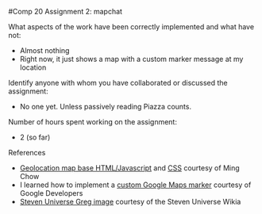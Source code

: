 #Comp 20 Assignment 2: mapchat

What aspects of the work have been correctly implemented and what have not:
* Almost nothing
* Right now, it just shows a map with a custom marker message at my location

Identify anyone with whom you have collaborated or discussed the assignment:
* No one yet. Unless passively reading Piazza counts.

Number of hours spent working on the assignment:
* 2 (so far)

References
* [Geolocation map base HTML/Javascript](https://github.com/tuftsdev/WebProgramming/blob/gh-pages/examples/google_maps/geolocation_map.html) and [CSS](https://github.com/tuftsdev/WebProgramming/blob/gh-pages/examples/google_maps/geolocation_map_style.css) courtesy of Ming Chow
* I learned how to implement a [custom Google Maps marker](https://developers.google.com/maps/documentation/javascript/markers) courtesy of Google Developers
* [Steven Universe Greg image](http://steven-universe.wikia.com/wiki/File:Young_Greg_Full_Body.png) courtesy of the Steven Universe Wikia
